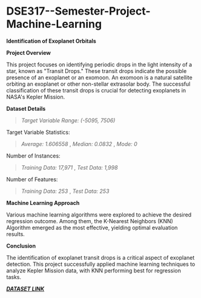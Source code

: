 # DSE317--Semester-Project-Machine-Learning

**Identification of Exoplanet Orbitals**

**Project Overview**

This project focuses on identifying periodic drops in the light intensity of a star, known as "Transit Drops." These transit drops indicate the possible presence of an exoplanet or an exomoon. An exomoon is a natural satellite orbiting an exoplanet or other non-stellar extrasolar body. The successful classification of these transit drops is crucial for detecting exoplanets in NASA's Kepler Mission.

**Dataset Details**
> _Target Variable Range: (-5095, 7506)_

Target Variable Statistics:
> _Average: 1.606558_ ,
> _Median: 0.0832_ ,
> _Mode: 0_

Number of Instances:
> _Training Data: 17,971_ ,
> _Test Data: 1,998_

Number of Features:
> _Training Data: 253_ ,
> _Test Data: 253_

**Machine Learning Approach**

Various machine learning algorithms were explored to achieve the desired regression outcome. Among them, the K-Nearest Neighbors (KNN) Algorithm emerged as the most effective, yielding optimal evaluation results.

**Conclusion**

The identification of exoplanet transit drops is a critical aspect of exoplanet detection. This project successfully applied machine learning techniques to analyze Kepler Mission data, with KNN performing best for regression tasks.

[**_DATASET LINK_**](https://exoplanetarchive.ipac.caltech.edu/cgi-bin/TblView/nph-tblView?app=ExoTbls&config=PS) 
